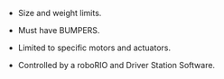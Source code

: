 - Size and weight limits.
    
- Must have BUMPERS.
    
- Limited to specific motors and actuators.
    
- Controlled by a roboRIO and Driver Station Software.
    